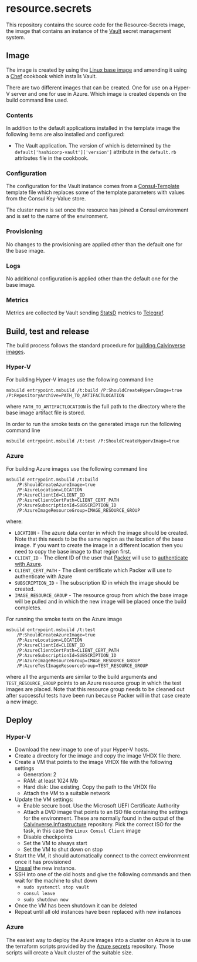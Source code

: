 # resource.secrets

This repository contains the source code for the Resource-Secrets image, the image that contains an
instance of the [Vault](https://www.vaultproject.io/) secret management system.

## Image

The image is created by using the [Linux base image](https://github.com/Calvinverse/base.linux)
and amending it using a [Chef](https://www.chef.io/chef/) cookbook which installs Vault.

There are two different images that can be created. One for use on a Hyper-V server and one for use
in Azure. Which image is created depends on the build command line used.

### Contents

In addition to the default applications installed in the template image the following items are
also installed and configured:

* The Vault application. The version of which is determined by the
  `default['hashicorp-vault']['version']` attribute in the `default.rb` attributes file in the cookbook.

### Configuration

The configuration for the Vault instance comes from a
[Consul-Template](https://github.com/hashicorp/consul-template) template file which replaces some
of the template parameters with values from the Consul Key-Value store.

The cluster name is set once the resource has joined a Consul environment and is set to
the name of the environment.

### Provisioning

No changes to the provisioning are applied other than the default one for the base image.

### Logs

No additional configuration is applied other than the default one for the base image.

### Metrics

Metrics are collected by Vault sending [StatsD](https://www.vaultproject.io/docs/internals/telemetry.html)
metrics to [Telegraf](https://www.influxdata.com/time-series-platform/telegraf/).

## Build, test and release

The build process follows the standard procedure for
[building Calvinverse images](https://www.calvinverse.net/documentation/how-to-build).

### Hyper-V

For building Hyper-V images use the following command line

    msbuild entrypoint.msbuild /t:build /P:ShouldCreateHypervImage=true /P:RepositoryArchive=PATH_TO_ARTIFACTLOCATION

where `PATH_TO_ARTIFACTLOCATION` is the full path to the directory where the base image artifact
file is stored.

In order to run the smoke tests on the generated image run the following command line

    msbuild entrypoint.msbuild /t:test /P:ShouldCreateHypervImage=true


### Azure

For building Azure images use the following command line

    msbuild entrypoint.msbuild /t:build
        /P:ShouldCreateAzureImage=true
        /P:AzureLocation=LOCATION
        /P:AzureClientId=CLIENT_ID
        /P:AzureClientCertPath=CLIENT_CERT_PATH
        /P:AzureSubscriptionId=SUBSCRIPTION_ID
        /P:AzureImageResourceGroup=IMAGE_RESOURCE_GROUP

where:

* `LOCATION` - The azure data center in which the image should be created. Note that this needs to be the same
  region as the location of the base image. If you want to create the image in a different location then you need to
  copy the base image to that region first.
* `CLIENT_ID` - The client ID of the user that [Packer](https://packer.io) will use to
  [authenticate with Azure](https://www.packer.io/docs/builders/azure#azure-active-directory-service-principal).
* `CLIENT_CERT_PATH` - The client certificate which Packer will use to authenticate with Azure
* `SUBSCRIPTION_ID` - The subscription ID in which the image should be created.
* `IMAGE_RESOURCE_GROUP` - The resource group from which the base image will be pulled and in which the new image
  will be placed once the build completes.

For running the smoke tests on the Azure image

    msbuild entrypoint.msbuild /t:test
        /P:ShouldCreateAzureImage=true
        /P:AzureLocation=LOCATION
        /P:AzureClientId=CLIENT_ID
        /P:AzureClientCertPath=CLIENT_CERT_PATH
        /P:AzureSubscriptionId=SUBSCRIPTION_ID
        /P:AzureImageResourceGroup=IMAGE_RESOURCE_GROUP
        /P:AzureTestImageResourceGroup=TEST_RESOURCE_GROUP

where all the arguments are similar to the build arguments and `TEST_RESOURCE_GROUP` points to an Azure resource
group in which the test images are placed. Note that this resource group needs to be cleaned out after successful
tests have been run because Packer will in that case create a new image.

## Deploy

### Hyper-V

* Download the new image to one of your Hyper-V hosts.
* Create a directory for the image and copy the image VHDX file there.
* Create a VM that points to the image VHDX file with the following settings
  * Generation: 2
  * RAM: at least 1024 Mb
  * Hard disk: Use existing. Copy the path to the VHDX file
  * Attach the VM to a suitable network
* Update the VM settings:
  * Enable secure boot. Use the Microsoft UEFI Certificate Authority
  * Attach a DVD image that points to an ISO file containing the settings for the environment. These
    are normally found in the output of the [Calvinverse.Infrastructure](https://github.com/Calvinverse/calvinverse.infrastructure)
    repository. Pick the correct ISO for the task, in this case the `Linux Consul Client` image
  * Disable checkpoints
  * Set the VM to always start
  * Set the VM to shut down on stop
* Start the VM, it should automatically connect to the correct environment once it has provisioned
* [Unseal](https://www.vaultproject.io/docs/concepts/seal.html) the new instance.
* SSH into one of the old hosts and give the following commands and then wait for the machine to
  shut down
  * `sudo systemctl stop vault`
  * `consul leave`
  * `sudo shutdown now`
* Once the VM has been shutdown it can be deleted
* Repeat until all old instances have been replaced with new instances

### Azure

The easiest way to deploy the Azure images into a cluster on Azure is to use the terraform scripts
provided by the [Azure secrets](https://github.com/Calvinverse/infrastructure.azure.core.secrets)
repository. Those scripts will create a Vault cluster of the suitable size.
